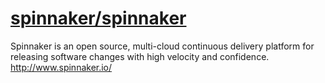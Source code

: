# [spinnaker/spinnaker](https://github.com/spinnaker/spinnaker)

Spinnaker is an open source, multi-cloud continuous delivery platform for releasing software changes with high velocity and confidence. http://www.spinnaker.io/
